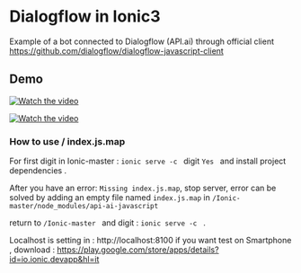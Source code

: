# Dialogflow in Ionic3
Example of a bot connected to Dialogflow (API.ai) through official client https://github.com/dialogflow/dialogflow-javascript-client

## Demo
[![Watch the video]()](https://drive.google.com/open?id=14QwYxa2AbDAcNuAxuDK48Kw5mRhOJbZd)

[![Watch the video]()](https://drive.google.com/open?id=16ULal4BcuPySrD_54wZUvg6bVRqE0-g6)



### How to use / index.js.map
For first digit in Ionic-master : `ionic serve -c ` digit `Yes ` and install project dependencies .

After you have an error: `Missing index.js.map`, stop server,
error can be solved by adding an empty file named `index.js.map` in `/Ionic-master/node_modules/api-ai-javascript`

return to `/Ionic-master ` and digit  : `ionic serve -c ` .

Localhost is setting in : http://localhost:8100
if you want test on Smartphone , download : https://play.google.com/store/apps/details?id=io.ionic.devapp&hl=it 
